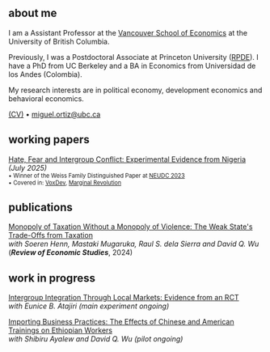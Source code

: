 ## about me

I am a Assistant Professor at the [Vancouver School of Economics](https://economics.ubc.ca/) at the University of British Columbia.

Previously, I was a Postdoctoral Associate at Princeton University ([RPDE](https://rpde.princeton.edu/)). I have a PhD from UC Berkeley and a BA in Economics from Universidad de los Andes (Colombia).

My research interests are in political economy, development economics and behavioral economics.

[(CV)](pdf/CV_MO.pdf) • miguel.ortiz@ubc.ca


## working papers

[Hate, Fear and Intergroup Conflict: Experimental Evidence from Nigeria](pdf/HateFear_Ortiz.pdf)<br/>
_(July 2025)_ <br/>
<span style="font-size:0.8em;">• Winner of the Weiss Family Distinguished Paper at [NEUDC 2023](https://www.hks.harvard.edu/centers/cid/events/neudc-2023-conference/agenda)</span><br>
<span style="font-size:0.8em;">• Covered in: [VoxDev](https://voxdev.org/topic/institutions-political-economy/fear-more-hate-drives-intergroup-conflict-nigeria), [Marginal Revolution](https://marginalrevolution.com/marginalrevolution/2023/11/is-fear-a-bigger-problem-than-hate.html)</span>

## publications

[Monopoly of Taxation Without a Monopoly of Violence: The Weak State's Trade-Offs from Taxation](pdf/Monopoly_of_Taxation.pdf)<br/>
_with Soeren Henn, Mastaki Mugaruka, Raul S. dela Sierra and David Q. Wu_ <br/>
(_**Review of Economic Studies**_, 2024) <br/>
<!-- <span style="font-size:0.8em;">• Summary for a broader audience: [here](https://miguelortizp.github.io/)</span> (Lo de las flechas es para volverlo comentario) -->

## work in progress

[Intergroup Integration Through Local Markets: Evidence from an RCT](https://miguelortizp.github.io/)<br/>
_with Eunice B. Atajiri_ _(main experiment ongoing)_

[Importing Business Practices: The Effects of Chinese and American Trainings on Ethiopian Workers](https://miguelortizp.github.io/)<br/>
_with Shibiru Ayalew and David Q. Wu_ _(pilot ongoing)_




